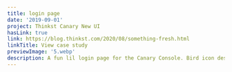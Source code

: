```yaml
---
title: login page
date: '2019-09-01'
project: Thinkst Canary New UI
hasLink: true
link: https://blog.thinkst.com/2020/08/something-fresh.html
linkTitle: View case study
previewImage: '5.webp'
description: A fun lil login page for the Canary Console. Bird icon designed by Max McClaughlin.
---
```


